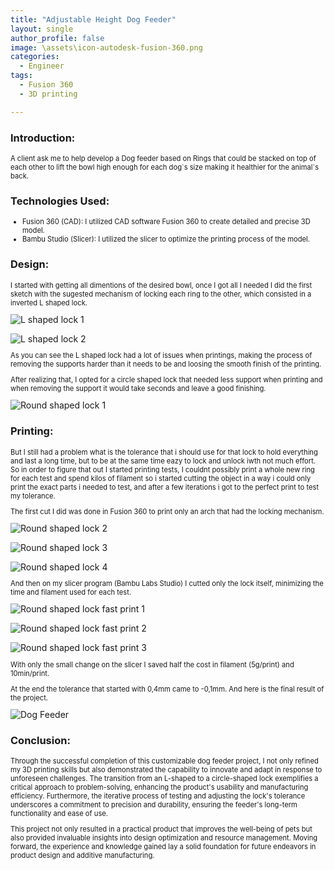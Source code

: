 ```yaml
---
title: "Adjustable Height Dog Feeder"
layout: single
author_profile: false
image: \assets\icon-autodesk-fusion-360.png
categories:
  - Engineer
tags:
  - Fusion 360
  - 3D printing

---
```


<h3>Introduction:</h3>

<p style="font-size:0.8em">
A client ask me to help develop a Dog feeder based on Rings that could be stacked on top of each other to lift the bowl high enough for each dog`s size making it healthier for the animal`s back.
</p>

<h3>Technologies Used:</h3>
  <ul style="font-size:0.8em">
  <li>Fusion 360 (CAD): I utilized CAD software Fusion 360 to create detailed and precise 3D model.</li>
  <li>Bambu Studio (Slicer): I utilized the slicer to optimize the printing process of the model.</li>
  </ul>

<h3>Design:</h3>

<p style="font-size:0.8em">
I started with getting all dimentions of the desired bowl, once I got all I needed I did the first sketch with the sugested mechanism of locking each ring to the other, which consisted in a inverted L shaped lock.
</p>

<img src="\assets\AdjustableHeightDogFeeder01.jpg" alt="L shaped lock 1" class="image">
<p></p>
<img src="\assets\AdjustableHeightDogFeeder02.jpg" alt="L shaped lock 2" class="image">

<p style="font-size:0.8em">
As you can see the L shaped lock had a lot of issues when printings, making the process of removing the supports harder than it needs to be and loosing the smooth finish of the printing.
</p>

<p style="font-size:0.8em">
After realizing that, I opted for a circle shaped lock that needed less support when printing and when removing the support it would take seconds and leave a good finishing.
</p>

<img src="\assets\AdjustableHeightDogFeeder05.jpg" alt="Round shaped lock 1" class="image">

<h3>Printing:</h3>

<p style="font-size:0.8em">
But I still had a problem what is the tolerance that i should use for that lock to hold everything and last a long time, but to be at the same time eazy to lock and unlock iwth not much effort.
So in order to figure that out I started printing tests, I couldnt possibly print a whole new ring for each test and spend kilos of filament so i started cutting the object in a way i could only print the exact parts i needed to test, and after a few iterations i got to the perfect print to test my tolerance.
</p>

<p style="font-size:0.8em">
The first cut I did was done in Fusion 360 to print only an arch that had the locking mechanism.
</p>

<img src="\assets\AdjustableHeightDogFeeder03.png" alt="Round shaped lock 2" class="image">
<p></p>
<img src="\assets\AdjustableHeightDogFeeder04.png" alt="Round shaped lock 3" class="image">
<p></p>
<img src="\assets\AdjustableHeightDogFeeder06.jpg" alt="Round shaped lock 4" class="image">


<p style="font-size:0.8em">
And then on my slicer program (Bambu Labs Studio) I cutted only the lock itself, minimizing the time and filament used for each test.
</p>


<img src="\assets\AdjustableHeightDogFeeder07.png" alt="Round shaped lock fast print 1" class="image">
<p></p>
<img src="\assets\AdjustableHeightDogFeeder08.png" alt="Round shaped lock fast print 2" class="image">
<p></p>
<img src="\assets\AdjustableHeightDogFeeder09.png" alt="Round shaped lock fast print 3" class="image">

<p style="font-size:0.8em">
With only the small change on the slicer I saved half the cost in filament (5g/print) and 10min/print.
</p>

<p style="font-size:0.8em">
At the end the tolerance that started with 0,4mm came to -0,1mm. And here is the final result of the project.
</p>


<img src="\assets\AdjustableHeightDogFeeder10.jpg" alt="Dog Feeder" class="image">


<h3>Conclusion:</h3>
<p style="font-size:0.8em">
Through the successful completion of this customizable dog feeder project, I not only refined my 3D printing skills but also demonstrated the capability to innovate and adapt in response to unforeseen challenges. The transition from an L-shaped to a circle-shaped lock exemplifies a critical approach to problem-solving, enhancing the product's usability and manufacturing efficiency. Furthermore, the iterative process of testing and adjusting the lock's tolerance underscores a commitment to precision and durability, ensuring the feeder's long-term functionality and ease of use. 
</p>

<p style="font-size:0.8em">
This project not only resulted in a practical product that improves the well-being of pets but also provided invaluable insights into design optimization and resource management. Moving forward, the experience and knowledge gained lay a solid foundation for future endeavors in product design and additive manufacturing.
</p>

